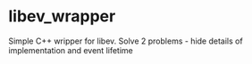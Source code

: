 # libev_wrapper
Simple C++ wripper for libev. Solve 2 problems - hide details of implementation and event lifetime

